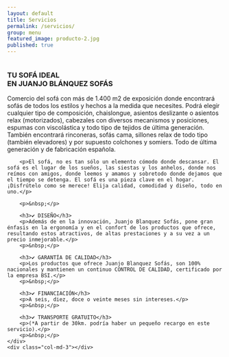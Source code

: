 ```yaml
---
layout: default
title: Servicios
permalink: /servicios/
group: menu
featured_image: producto-2.jpg
published: true
---
```

<div class="row">
	<img class="img-responsive featured-image" src="{{site.baseurl}}/media/{{ page.featured_image }}" alt="">
</div>	

<div class="row">
	<div class="col-md-3"></div>
	<div class="col-md-6 text-center">
		<h3>TU SOFÁ IDEAL<br> EN JUANJO BLÁNQUEZ SOFÁS</h3>
		<p>Comercio del sofá con más de 1.400 m2 de exposición donde encontrará sofás de todos los estilos y hechos a la medida que necesites. Podrá elegir cualquier tipo de composición, chaislongue, asientos deslizante o asientos relax (motorizados), cabezales con diversos mecanismos y posiciones, espumas con viscolástica y todo tipo de tejidos de última generación. También encontrará rinconeras, sofás cama, sillones relax de todo tipo (también elevadores) y por supuesto colchones y somiers. Todo de última generación y de fabricación española.</p>

		<p>El sofá, no es tan sólo un elemento cómodo donde descansar. El sofá es el lugar de los sueños, las siestas y los anhelos, donde nos reímos con amigos, donde leemos y amamos y sobretodo donde dejamos que el tiempo se detenga. El sofá es una pieza clave en el hogar. ¡Disfrútelo como se merece! Elija calidad, comodidad y diseño, todo en uno.</p>

		<p>&nbsp;</p>

		<h3>✔ DISEÑO</h3>
		<p>Además de en la innovación, Juanjo Blanquez Sofás, pone gran énfasis en la ergonomía y en el confort de los productos que ofrece, resultando estos atractivos, de altas prestaciones y a su vez a un precio inmejorable.</p>
		<p>&nbsp;</p>

		<h3>✔ GARANTÍA DE CALIDAD</h3>
		<p>Los productos que ofrece Juanjo Blanquez Sofás, son 100% nacionales y mantienen un continuo CONTROL DE CALIDAD, certificado por la empresa BSI.</p>
		<p>&nbsp;</p>

		<h3>✔ FINANCIACIÓN</h3>
		<p>A seis, diez, doce o veinte meses sin intereses.</p>
		<p>&nbsp;</p>

		<h3>✔ TRANSPORTE GRATUITO</h3>
		<p>(*A partir de 30km. podría haber un pequeño recargo en este servicio).</p>
		<p>&nbsp;</p>
	</div>
	<div class="col-md-3"></div>
</div>

